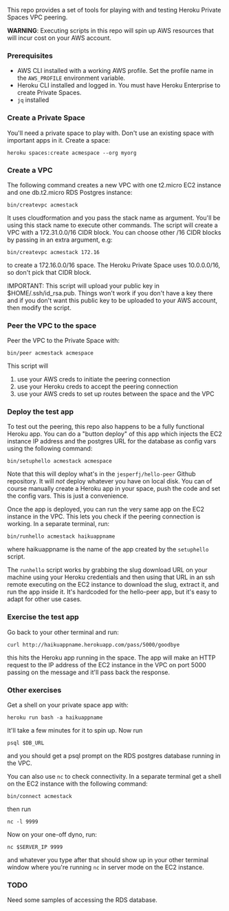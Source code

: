 This repo provides a set of tools for playing with and testing Heroku Private Spaces VPC peering.

**WARNING**: Executing scripts in this repo will spin up AWS resources that will incur cost on your AWS account.

### Prerequisites

* AWS CLI installed with a working AWS profile. Set the profile name in the `AWS_PROFILE` environment variable.
* Heroku CLI installed and logged in. You must have Heroku Enterprise to create Private Spaces.
* `jq` installed

### Create a Private Space

You'll need a private space to play with. Don't use an existing space with important apps in it. Create a space:

	heroku spaces:create acmespace --org myorg

### Create a VPC

The following command creates a new VPC with one t2.micro EC2 instance and one db.t2.micro 
RDS Postgres instance:

    bin/createvpc acmestack 

It uses cloudformation and you pass the stack name as argument. You'll be using this stack name to execute other commands. The script will create a VPC with a 172.31.0.0/16 CIDR block. You can choose other /16 CIDR blocks by passing in an extra argument, e.g:

    bin/createvpc acmestack 172.16

to create a 172.16.0.0/16 space. The Heroku Private Space uses 10.0.0.0/16, so don't pick that CIDR block.

IMPORTANT: This script will upload your public key in $HOME/.ssh/id_rsa.pub. Things won't work if you don't have a key there and if you don't want this public key to be uploaded to your AWS account, then modify the script.

### Peer the VPC to the space

Peer the VPC to the Private Space with:

    bin/peer acmestack acmespace

This script will

1. use your AWS creds to initiate the peering connection
2. use your Heroku creds to accept the peering connection
3. use your AWS creds to set up routes between the space and the VPC

### Deploy the test app

To test out the peering, this repo also happens to be a fully functional Heroku app. You can do a "button deploy" of this app which injects the EC2 instance IP address and the postgres URL for the database as config vars using the following command:

    bin/setuphello acmestack acmespace

Note that this will deploy what's in the `jesperfj/hello-peer` Github repository. It will *not* deploy whatever you have on local disk. You can of course manually create a Heroku app in your space, push the code and set the config vars. This is just a convenience.

Once the app is deployed, you can run the very same app on the EC2 instance in the VPC. This lets you check if the peering connection is working. In a separate terminal, run:

    bin/runhello acmestack haikuappname

where haikuappname is the name of the app created by the `setuphello` script.

The `runhello` script works by grabbing the slug download URL on your machine using your Heroku credentials and then using that URL in an ssh remote executing on the EC2 instance to download the slug, extract it, and run the app inside it. It's hardcoded for the hello-peer app, but it's easy to adapt for other use cases.

### Exercise the test app

Go back to your other terminal and run:

	curl http://haikuappname.herokuapp.com/pass/5000/goodbye

this hits the Heroku app running in the space. The app will make an HTTP request to the IP address of the EC2 instance in the VPC on port 5000 passing on the message and it'll pass back the response.

### Other exercises

Get a shell on your private space app with:

    heroku run bash -a haikuappname

It'll take a few minutes for it to spin up. Now run

    psql $DB_URL

and you should get a psql prompt on the RDS postgres database running in the VPC.

You can also use `nc` to check connectivity. In a separate terminal get a shell on the EC2 instance with the following command:

    bin/connect acmestack

then run

    nc -l 9999

Now on your one-off dyno, run:

    nc $SERVER_IP 9999

and whatever you type after that should show up in your other terminal window where you're running `nc` in server mode on the EC2 instance.

### TODO

Need some samples of accessing the RDS database.

